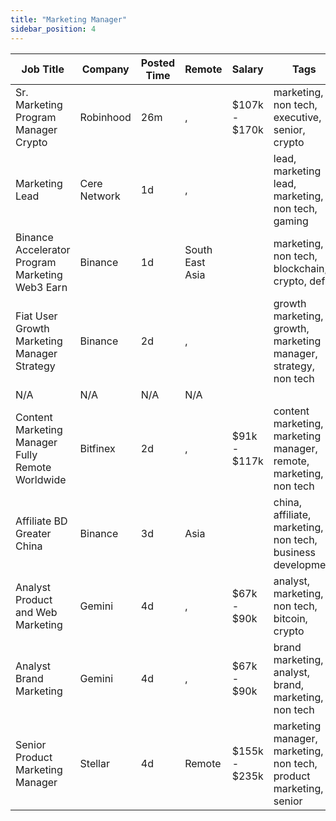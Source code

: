 ```yaml
---
title: "Marketing Manager"
sidebar_position: 4
---
```


| Job Title | Company | Posted Time | Remote | Salary | Tags | Apply Link |
|-----------|---------|-------------|--------|--------|------|------------|
| Sr. Marketing Program Manager Crypto | Robinhood | 26m | , | $107k - $170k | marketing, non tech, executive, senior, crypto | [Apply](https://web3.career/sr-marketing-program-manager-crypto-robinhood/105853) |
| Marketing Lead | Cere Network | 1d | , |  | lead, marketing lead, marketing, non tech, gaming | [Apply](https://web3.career/marketing-lead-cere-network/78887) |
| Binance Accelerator Program Marketing Web3 Earn | Binance | 1d | South East Asia |  | marketing, non tech, blockchain, crypto, defi | [Apply](https://web3.career/binance-accelerator-program-marketing-web3-earn-binance/105811) |
| Fiat User Growth Marketing Manager Strategy | Binance | 2d | , |  | growth marketing, growth, marketing manager, strategy, non tech | [Apply](https://web3.career/fiat-user-growth-marketing-manager-strategy-binance/105802) |
| N/A | N/A | N/A | N/A |  |  | [Apply](https://web3.career/metana) |
| Content Marketing Manager Fully Remote Worldwide | Bitfinex | 2d | , | $91k - $117k | content marketing, marketing manager, remote, marketing, non tech | [Apply](https://web3.career/content-marketing-manager-fully-remote-worldwide-bitfinex/105784) |
| Affiliate BD Greater China | Binance | 3d | Asia |  | china, affiliate, marketing, non tech, business development | [Apply](https://web3.career/affiliate-bd-greater-china-binance/105727) |
| Analyst Product and Web Marketing | Gemini | 4d | , | $67k - $90k | analyst, marketing, non tech, bitcoin, crypto | [Apply](https://web3.career/analyst-product-and-web-marketing-gemini/105632) |
| Analyst Brand Marketing | Gemini | 4d | , | $67k - $90k | brand marketing, analyst, brand, marketing, non tech | [Apply](https://web3.career/analyst-brand-marketing-gemini/105631) |
| Senior Product Marketing Manager | Stellar | 4d | Remote | $155k - $235k | marketing manager, marketing, non tech, product marketing, senior | [Apply](https://web3.career/senior-product-marketing-manager-stellar/105241) |
